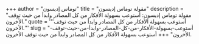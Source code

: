 +++
author = "توماس إديسون"
title = "مقولة توماس إديسون"
description = "مقولة توماس إديسون: أستوعب بسهولة الأفكار من كل المصادر وابدأ من حيث توقف الأخرون."
quote = '''أستوعب بسهولة الأفكار من كل المصادر وابدأ من حيث توقف الأخرون.''' 
slug = "أستوعب-بسهولة-الأفكار-من-كل-المصادر-وابدأ-من-حيث-توقف-الأخرون"
+++
أستوعب بسهولة الأفكار من كل المصادر وابدأ من حيث توقف الأخرون.
